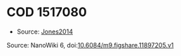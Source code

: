 <a name="material" />

# COD 1517080
<script type="application/ld+json">
  {
    "@context": "https://schema.org/",
    "@type": "ChemicalSubstance",
    "@id": "https://egonw.github.io/nanowiki/nanowiki403.html#material",
    "http://purl.org/dc/terms/conformsTo":
      {
        "@type": "CreativeWork",
        "@id": "https://bioschemas.org/profiles/ChemicalSubstance/0.4-RELEASE/"
      },
    "identfier": "403",
    "name": "COD 1517080",
    "url": "https://egonw.github.io/nanowiki/nanowiki403.html#material",
    "sameAs": "http://127.0.0.1/mediawiki/index.php/Special:URIResolver/COD_1517080"
  }
</script>


* Source: [Jones2014](articleJones2014.md)


Source: NanoWiki 6, doi:[10.6084/m9.figshare.11897205.v1](https://doi.org/10.6084/m9.figshare.11897205.v1)
